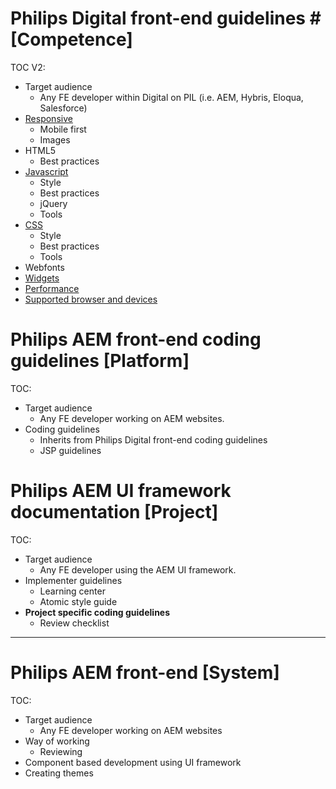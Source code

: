 # Philips Digital front-end guidelines # [Competence]

TOC V2:

- Target audience
	- Any FE developer within Digital on PIL (i.e. AEM, Hybris, Eloqua, Salesforce)
- [Responsive](responsive.md)
	- Mobile first
	- Images
- HTML5
	- Best practices
- [Javascript](javascript.md)
	- Style
	- Best practices
	- jQuery
	- Tools
- [CSS](css.md)
	- Style
	- Best practices
	- Tools
- Webfonts
- [Widgets](widgets.md)
- [Performance](performance.md)
- [Supported browser and devices](supported-browsers-devices.md)


# Philips AEM front-end coding guidelines [Platform] 

TOC:

- Target audience
	- Any FE developer working on AEM websites.
- Coding guidelines
	- Inherits from Philips Digital front-end coding guidelines
	- JSP guidelines

# Philips AEM UI framework documentation [Project]

TOC:

- Target audience
	- Any FE developer using the AEM UI framework.
- Implementer guidelines
	- Learning center
	- Atomic style guide
- **Project specific coding guidelines**
	- Review checklist

---

# Philips AEM front-end [System] 

TOC:

- Target audience
	- Any FE developer working on AEM websites
- Way of working
	- Reviewing
- Component based development using UI framework
- Creating themes

